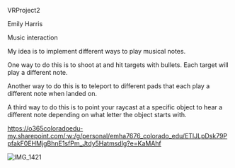 VRProject2

Emily Harris

Music interaction

My idea is to implement different ways to play musical notes.

One way to do this is to shoot at and hit targets with bullets. Each target will play a different note. 

Another way to do this is to teleport to different pads that each play a different note when landed on.

A third way to do this is to point your raycast at a specific object to hear a different note depending on what letter the object starts with.

https://o365coloradoedu-my.sharepoint.com/:w:/g/personal/emha7676_colorado_edu/ETlJLpDsk79PpfakF0EHMjgBhnE1sfPm_Jtdy5Hatmsdlg?e=KaMAhf

![IMG_1421](https://github.com/user-attachments/assets/eef0db32-76a4-4a94-a5cd-f3531185b7f2)

